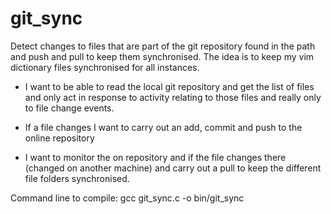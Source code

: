 # git_sync
Detect changes to files that are part of the git repository found in the path and push and pull to keep them synchronised.
The idea is to keep my vim dictionary files synchronised for all instances.

  * I want to be able to read the local git repository and get the list of files and only act in response to activity relating to those files and really only to file change events.

  * If a file changes I want to carry out an add, commit and push to the online repository

  * I want to monitor the on repository and if the file changes there (changed on another machine) and carry out a pull to keep the different file folders synchronised.

Command line to compile:
    gcc git_sync.c -o bin/git_sync

